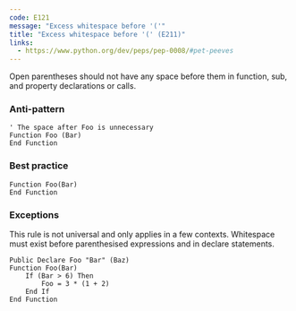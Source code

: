 ```yaml
---
code: E121
message: "Excess whitespace before '('"
title: "Excess whitespace before '(' (E211)"
links:
  - https://www.python.org/dev/peps/pep-0008/#pet-peeves
---
```


Open parentheses should not have any space before them in function, sub, and property declarations or calls.

### Anti-pattern

```vba
' The space after Foo is unnecessary
Function Foo (Bar)
End Function
```

### Best practice

```vba
Function Foo(Bar)
End Function
```

### Exceptions ###
This rule is not universal and only applies in a few contexts. Whitespace must exist before parenthesised expressions and in declare statements. 

```vba
Public Declare Foo "Bar" (Baz)
Function Foo(Bar)
    If (Bar > 6) Then
        Foo = 3 * (1 + 2)
    End If
End Function
```

